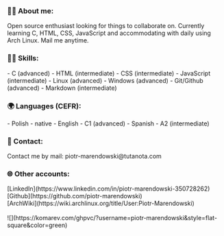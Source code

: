 <h3>🙋‍♂️ About me:</h3>
Open source enthusiast looking for things to collaborate on. Currently learning C, HTML, CSS, JavaScript and accommodating with daily using Arch Linux. Mail me anytime.

<h3>👨‍💻 Skills:</h3>
- C (advanced)
- HTML (intermediate)
- CSS (intermediate)
- JavaScript (intermediate)
- Linux (advanced)
- Windows (advanced)
- Git/Github (advanced)
- Markdown (intermediate)

<h3>🌍 Languages (CEFR):</h3>
- Polish - native
- English - C1 (advanced)
- Spanish - A2 (intermediate)

<h3>💬 Contact:</h3>
Contact me by mail: piotr-marendowski@tutanota.com

<h3>🌐 Other accounts:</h3>
[LinkedIn](https://www.linkedin.com/in/piotr-marendowski-350728262)<br>
[Github](https://github.com/piotr-marendowski)<br>
[ArchWiki](https://wiki.archlinux.org/title/User:Piotr-Marendowski)<br>
<br>
![](https://komarev.com/ghpvc/?username=piotr-marendowski&style=flat-square&color=green)
